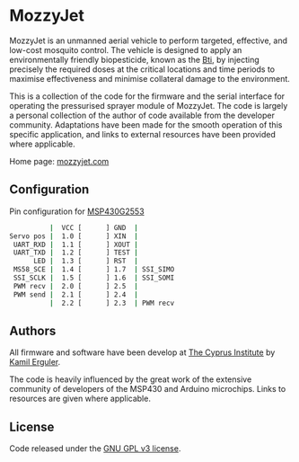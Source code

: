 # MozzyJet

MozzyJet is an unmanned aerial vehicle to perform targeted, 
effective, and low-cost mosquito control. The vehicle is designed to apply an 
environmentally friendly biopesticide, known as the [Bti](https://www.epa.gov/mosquitocontrol/bti-mosquito-control), by injecting 
precisely the required doses at the critical locations and time periods 
to maximise effectiveness and minimise collateral damage to the environment.

This is a collection of the code for the firmware and the serial interface
for operating the pressurised sprayer module of MozzyJet. The code is largely
a personal collection of the author of code available from the developer community.
Adaptations have been made for the smooth operation of this specific application, 
and links to external resources have been provided where applicable.

Home page: [mozzyjet.com](http://mozzyjet.com/)

## Configuration

Pin configuration for [MSP430G2553](http://www.ti.com/product/MSP430G2553)

```bash
          |  VCC [      ] GND  |
Servo pos |  1.0 [      ] XIN  |
 UART_RXD |  1.1 [      ] XOUT |
 UART_TXD |  1.2 [      ] TEST |
      LED |  1.3 [      ] RST  |
 MS58_SCE |  1.4 [      ] 1.7  | SSI_SIMO
 SSI_SCLK |  1.5 [      ] 1.6  | SSI_SOMI
 PWM recv |  2.0 [      ] 2.5  |
 PWM send |  2.1 [      ] 2.4  |
          |  2.2 [      ] 2.3  | PWM recv
```

## Authors

All firmware and software have been develop at [The Cyprus Institute](https://www.cyi.ac.cy)
by [Kamil Erguler](mailto:k.erguler@cyi.ac.cy).

The code is heavily influenced by the great work of the extensive community 
of developers of the MSP430 and Arduino microchips. Links to resources are 
given where applicable.

## License

Code released under the [GNU GPL v3 license](LICENSE).
